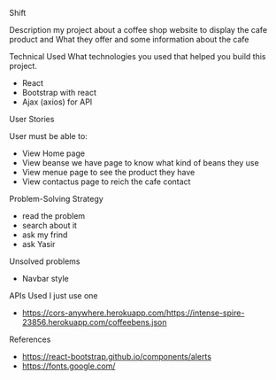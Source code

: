 Shift 

Description
my project about a coffee shop website to display the cafe product and What they offer and some information about the cafe 

Technical Used
What technologies you used that helped you build this project.

- React
- Bootstrap with react
- Ajax (axios) for API

User Stories

User must be able to:
- View Home page 
- View beanse we have page to know what kind of beans they use 
- View menue page to see the product they have  
- View contactus page to reich the cafe contact 


Problem-Solving Strategy
- read the problem 
- search about it 
- ask my frind 
- ask Yasir 

Unsolved problems
- Navbar style 

APIs Used
I just use one
- https://cors-anywhere.herokuapp.com/https://intense-spire-23856.herokuapp.com/coffeebens.json

References
- https://react-bootstrap.github.io/components/alerts
- https://fonts.google.com/